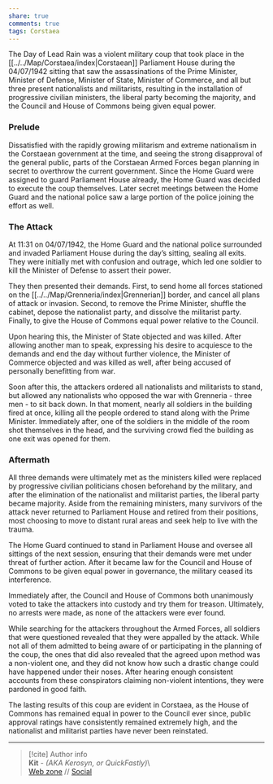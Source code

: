 ```yaml
---  
share: true  
comments: true  
tags: Corstaea  
---  
```

  
The Day of Lead Rain was a violent military coup that took place in the [[../../Map/Corstaea/index|Corstaean]] Parliament House during the 04/07/1942 sitting that saw the assassinations of the Prime Minister, Minister of Defense, Minister of State, Minister of Commerce, and all but three present nationalists and militarists, resulting in the installation of progressive civilian ministers, the liberal party becoming the majority, and the Council and House of Commons being given equal power.  
  
### Prelude  
  
Dissatisfied with the rapidly growing militarism and extreme nationalism in the Corstaean government at the time, and seeing the strong disapproval of the general public, parts of the Corstaean Armed Forces began planning in secret to overthrow the current government. Since the Home Guard were assigned to guard Parliament House already, the Home Guard was decided to execute the coup themselves. Later secret meetings between the Home Guard and the national police saw a large portion of the police joining the effort as well.  
  
### The Attack  
  
At 11:31 on 04/07/1942, the Home Guard and the national police surrounded and invaded Parliament House during the day’s sitting, sealing all exits. They were initially met with confusion and outrage, which led one soldier to kill the Minister of Defense to assert their power.  
  
They then presented their demands. First, to send home all forces stationed on the [[../../Map/Grenneria/index|Grennerian]] border, and cancel all plans of attack or invasion. Second, to remove the Prime Minister, shuffle the cabinet, depose the nationalist party, and dissolve the militarist party. Finally, to give the House of Commons equal power relative to the Council.  
  
Upon hearing this, the Minister of State objected and was killed. After allowing another man to speak, expressing his desire to acquiesce to the demands and end the day without further violence, the Minister of Commerce objected and was killed as well, after being accused of personally benefitting from war.  
  
Soon after this, the attackers ordered all nationalists and militarists to stand, but allowed any nationalists who opposed the war with Grenneria - three men - to sit back down. In that moment, nearly all soldiers in the building fired at once, killing all the people ordered to stand along with the Prime Minister. Immediately after, one of the soldiers in the middle of the room shot themselves in the head, and the surviving crowd fled the building as one exit was opened for them.  
  
### Aftermath  
  
All three demands were ultimately met as the ministers killed were replaced by progressive civilian politicians chosen beforehand by the military, and after the elimination of the nationalist and militarist parties, the liberal party became majority. Aside from the remaining ministers, many survivors of the attack never returned to Parliament House and retired from their positions, most choosing to move to distant rural areas and seek help to live with the trauma.  
  
The Home Guard continued to stand in Parliament House and oversee all sittings of the next session, ensuring that their demands were met under threat of further action. After it became law for the Council and House of Commons to be given equal power in governance, the military ceased its interference.  
  
Immediately after, the Council and House of Commons both unanimously voted to take the attackers into custody and try them for treason. Ultimately, no arrests were made, as none of the attackers were ever found.  
  
While searching for the attackers throughout the Armed Forces, all soldiers that were questioned revealed that they were appalled by the attack. While not all of them admitted to being aware of or participating in the planning of the coup, the ones that did also revealed that the agreed upon method was a non-violent one, and they did not know how such a drastic change could have happened under their noses. After hearing enough consistent accounts from these conspirators claiming non-violent intentions, they were pardoned in good faith.  
  
The lasting results of this coup are evident in Corstaea, as the House of Commons has remained equal in power to the Council ever since, public approval ratings have consistently remained extremely high, and the nationalist and militarist parties have never been reinstated.  
  
-----  
> [!cite] Author info  
> **Kit** - *(AKA Kerosyn, or QuickFastly)*\  
> [Web zone](https://kerosyn.link) // [Social](https://a.tripulse.link/@kit)